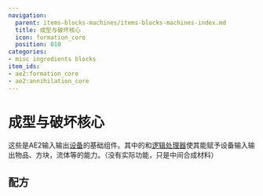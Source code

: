```yaml
---
navigation:
  parent: items-blocks-machines/items-blocks-machines-index.md
  title: 成型与破坏核心
  icon: formation_core
  position: 010
categories:
- misc ingredients blocks
item_ids:
- ae2:formation_core
- ae2:annihilation_core
---
```


# 成型与破坏核心

<Row>
  <ItemImage id="formation_core" scale="4" />

  <ItemImage id="annihilation_core" scale="4" />
</Row>

这些是AE2输入输出[设备](../ae2-mechanics/devices.md)的基础组件。其中的<ItemLink id="fluix_crystal" />和[逻辑处理器](processors.md)使其能赋予设备输入输出物品、方块，流体等的能力。（没有实际功能，只是中间合成材料）

## 配方

<RecipeFor id="formation_core" />

<RecipeFor id="annihilation_core" />
